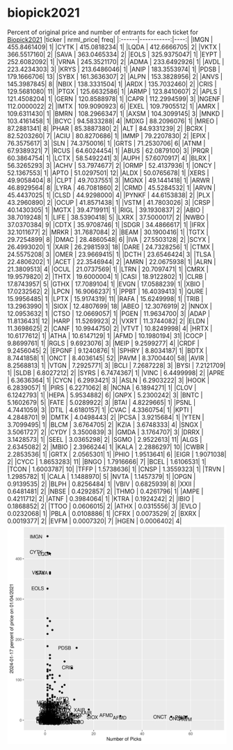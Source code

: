 # biopick2021
Percent of original price and number of entrants for each ticket for [Biopick2021](https://twitter.com/hashtag/Biopick2021)
|ticker |  nrml_price| freq|
|:------|-----------:|----:|
|IMGN   | 455.8461409|    1|
|CYTK   | 415.0818234|    1|
|LQDA   | 412.6666705|    2|
|VKTX   | 366.5517160|    2|
|SAVA   | 363.0465334|    2|
|EOLS   | 325.9375047|    1|
|EYPT   | 252.6082092|    1|
|VRNA   | 245.3521170|    2|
|ADMA   | 233.6492926|    1|
|AVDL   | 223.4234303|    3|
|KRYS   | 213.6486046|    1|
|ANIP   | 183.3553974|    1|
|PDSB   | 179.1666706|   13|
|SYBX   | 161.3636307|    2|
|ALPN   | 153.3828956|    2|
|ANVS   | 145.3987845|    8|
|NBIX   | 138.3331504|    1|
|ARDX   | 135.7032460|    2|
|CRIS   | 129.5681080|   11|
|PTGX   | 125.6632586|    1|
|ARMP   | 123.8410607|    2|
|APLS   | 121.4508204|    1|
|GERN   | 120.8588978|    1|
|CAPR   | 112.2994599|    3|
|NGENF  | 112.0000022|    2|
|IMTX   | 109.9090923|    6|
|EXEL   | 109.7905512|    1|
|AMRX   | 109.6311430|    1|
|BMRN   | 108.2966347|    1|
|AXSM   | 104.3099145|    3|
|MNKD   | 103.4161458|    1|
|BCYC   |  94.5833288|    4|
|MDXG   |  88.2096076|    1|
|MREO   |  87.2881341|    8|
|PHAR   |  85.3887380|    2|
|ALT    |  84.9331239|    2|
|BCRX   |  82.5203260|    7|
|ACIU   |  80.8270686|    1|
|IMMP   |  79.2207830|    2|
|EPIX   |  76.3575617|    3|
|SLN    |  74.3750016|    1|
|GRTS   |  71.2530706|    6|
|ATNM   |  67.9389321|    7|
|RCUS   |  64.6024454|    1|
|ABUS   |  62.0879100|    3|
|PRQR   |  60.3864754|    1|
|LCTX   |  58.5492241|    3|
|AUPH   |  57.6070917|    4|
|BLRX   |  56.3265293|    3|
|ACHV   |  53.7974677|    2|
|ORMP   |  52.4137936|    1|
|ONCY   |  52.1367553|    1|
|APTO   |  51.0297501|   12|
|ALDX   |  50.0765678|    1|
|XERS   |  49.9058404|    8|
|CLPT   |  49.7037551|    3|
|MGNX   |  49.1441418|    1|
|ARWR   |  46.8929564|    8|
|LYRA   |  46.7081860|    2|
|CRMD   |  45.5284532|    1|
|ARVN   |  45.4437025|    1|
|CLSD   |  44.9298000|    4|
|PYNKF  |  44.6153838|    2|
|PLX    |  43.2960890|    2|
|OCUP   |  41.8571438|    1|
|VSTM   |  41.7803026|    3|
|CRSP   |  40.1430305|    1|
|MGTX   |  39.4719911|    1|
|RIGL   |  39.1930837|    2|
|ABIO   |  38.7019248|    1|
|LIFE   |  38.5390418|    5|
|LXRX   |  37.5000017|    2|
|NWBO   |  37.0370384|    9|
|CDTX   |  35.9708746|    1|
|SDGR   |  34.4866617|    1|
|IFRX   |  32.1011677|    2|
|MRKR   |  31.7687084|    2|
|BEAM   |  30.1900416|    1|
|TGTX   |  29.7254899|    8|
|DMAC   |  28.4860548|    6|
|IVA    |  27.5503128|    2|
|SCYX   |  26.4993020|    1|
|XAIR   |  26.2981593|   18|
|DARE   |  24.7328256|    1|
|CTMX   |  24.5575208|    3|
|OMER   |  23.9669415|    1|
|DCTH   |  23.6546424|    3|
|TLSA   |  22.4806202|    1|
|ACET   |  22.3546944|    2|
|AMRN   |  22.0675938|    1|
|ALRN   |  21.3809513|    4|
|OCUL   |  21.0737569|    1|
|LTRN   |  20.7097471|    1|
|CMRX   |  19.9579820|    2|
|THTX   |  19.6000004|    1|
|CASI   |  18.9122802|    1|
|CLRB   |  17.8743957|    5|
|GTHX   |  17.7089104|    1|
|EVGN   |  17.0588239|    1|
|XBIO   |  17.0232562|    2|
|LPCN   |  16.9066237|    1|
|PPBT   |  16.4039413|    1|
|QURE   |  15.9956485|    1|
|LPTX   |  15.9174319|   11|
|RAFA   |  15.6249998|    1|
|TRIB   |  13.2963990|    1|
|SIOX   |  12.4807699|   18|
|ABEO   |  12.3076919|    2|
|NNOX   |  12.0953632|    1|
|CTSO   |  12.0669057|    1|
|PGEN   |  11.9634700|    3|
|ADAP   |  11.8136431|   12|
|HARP   |  11.5269923|    2|
|VXRT   |  11.3744082|    2|
|ELDN   |  11.3698625|    2|
|CANF   |  10.9944750|    2|
|VTVT   |  10.8249998|    4|
|HRTX   |  10.6177612|    1|
|ATHA   |  10.6147129|    1|
|AFMD   |  10.1980194|   31|
|COCP   |   9.8699761|    1|
|RGLS   |   9.6923076|    3|
|MEIP   |   9.2599277|    4|
|CRDF   |   9.2456045|    2|
|EPGNF  |   9.1240876|    1|
|SPHRY  |   8.8034187|    1|
|BDTX   |   8.7441858|    1|
|ONCT   |   8.4036145|   52|
|PAVM   |   8.3700440|   58|
|AVIR   |   8.2568813|    1|
|VTGN   |   7.2925771|    3|
|BCLI   |   7.2687228|    3|
|BYSI   |   7.2121709|    1|
|SLDB   |   6.8027212|    2|
|SYRS   |   6.7474367|    1|
|VINC   |   6.4499998|    2|
|APRE   |   6.3636364|    1|
|CYCN   |   6.2993421|    3|
|ASLN   |   6.2903222|    3|
|HOOK   |   6.2839057|    1|
|PIRS   |   6.2271062|    8|
|NCNA   |   6.1894271|    1|
|CLOV   |   6.1242793|    1|
|HEPA   |   5.9534882|    6|
|GNPX   |   5.2300242|    3|
|BNTC   |   5.1602679|    5|
|FATE   |   5.0289922|    3|
|BTAI   |   4.8229665|    1|
|PSNL   |   4.7441059|    3|
|DTIL   |   4.6180157|    1|
|CVAC   |   4.3360754|    1|
|KPTI   |   4.2848701|    9|
|DMTK   |   4.0498443|    2|
|PCSA   |   3.9215684|    1|
|YTEN   |   3.7099495|    1|
|BLCM   |   3.6764705|    2|
|KZIA   |   3.6748333|    4|
|SNGX   |   3.5061727|    2|
|CYDY   |   3.3500839|    3|
|GMDA   |   3.1764707|    3|
|DRRX   |   3.1428573|    1|
|SEEL   |   3.0365298|    2|
|SGMO   |   2.9522613|   11|
|ALGS   |   2.6345082|    2|
|MBIO   |   2.3966244|    1|
|KALA   |   2.2886297|   10|
|CWBR   |   2.2853536|    1|
|GRTX   |   2.0565301|    1|
|PHIO   |   1.9513641|    6|
|EIGR   |   1.9071038|    2|
|CYCC   |   1.8653283|   11|
|BNGO   |   1.7916666|    7|
|BCEL   |   1.6106531|    1|
|TCON   |   1.6003787|   10|
|TFFP   |   1.5738636|    1|
|CNSP   |   1.3559323|    1|
|TRVN   |   1.2985782|    1|
|CALA   |   1.1488970|    5|
|NVTA   |   1.1457379|    1|
|OPGN   |   0.9139535|    2|
|BLPH   |   0.8256484|    1|
|VBIV   |   0.6825939|    8|
|XXII   |   0.6481481|    2|
|NBSE   |   0.4292857|    2|
|THMO   |   0.4261796|    1|
|AMPE   |   0.4211712|    2|
|ATNF   |   0.3984064|    1|
|KTRA   |   0.1924242|    2|
|IBIO   |   0.1868852|    2|
|TTOO   |   0.0606015|    2|
|ATHX   |   0.0315556|    3|
|EVLO   |   0.0232068|    1|
|PBLA   |   0.0108886|    1|
|CFRX   |   0.0073529|    2|
|BXRX   |   0.0019377|    2|
|EVFM   |   0.0007320|    7|
|HGEN   |   0.0006402|    4|
![retvspicks](biopicks.png?raw=true)
